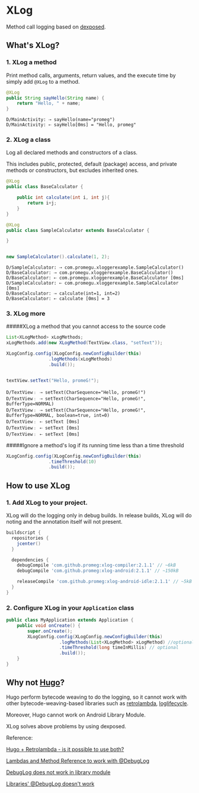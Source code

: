 # XLog
Method call logging based on [dexposed](https://github.com/alibaba/dexposed).

## What's XLog?

### 1. XLog a method
Print method calls, arguments, return values, and the execute time by simply add `@XLog` to a method.

```java
@XLog
public String sayHello(String name) {
    return "Hello, " + name;
}
```
```
D/MainActivity: ⇢ sayHello(name="promeg")
D/MainActivity: ⇠ sayHello[0ms] = "Hello, promeg"
```

### 2. XLog a class
Log all declared methods and constructors of a class.

This includes public, protected, default (package) access, and private methods or constructors, but excludes inherited ones.


```java
@XLog
public class BaseCalculator {

    public int calculate(int i, int j){
        return i+j;
    }
}

@XLog
public class SampleCalculator extends BaseCalculator {

}


new SampleCalculator().calculate(1, 2);

```
```
D/SampleCalculator: ⇢ com.promegu.xloggerexample.SampleCalculator()
D/BaseCalculator: ⇢ com.promegu.xloggerexample.BaseCalculator()
D/BaseCalculator: ⇠ com.promegu.xloggerexample.BaseCalculator [0ms]
D/SampleCalculator: ⇠ com.promegu.xloggerexample.SampleCalculator [0ms]
D/BaseCalculator: ⇢ calculate(int=1, int=2)
D/BaseCalculator: ⇠ calculate [0ms] = 3
```

### 3. XLog more
#####XLog a method that you cannot access to the source code

```java
List<XLogMethod> xLogMethods;
xLogMethods.add(new XLogMethod(TextView.class, "setText"));

XLogConfig.config(XLogConfig.newConfigBuilder(this)
                .logMethods(xLogMethods)
                .build());


textView.setText("Hello, promeG!");
```

```
D/TextView﹕ ⇢ setText(CharSequence="Hello, promeG!")
D/TextView﹕ ⇢ setText(CharSequence="Hello, promeG!", BufferType=NORMAL)
D/TextView﹕ ⇢ setText(CharSequence="Hello, promeG!", BufferType=NORMAL, boolean=true, int=0)
D/TextView﹕ ⇠ setText [0ms]
D/TextView﹕ ⇠ setText [0ms]
D/TextView﹕ ⇠ setText [0ms]
```

#####Ignore a method's log if its running time less than a time threshold

```java
XLogConfig.config(XLogConfig.newConfigBuilder(this)
                .timeThreshold(10)
                .build());
```




## How to use XLog

### 1. Add XLog to your project.

XLog will do the logging only in debug builds. In release builds, XLog will do noting and the annotation itself will not present.

```groovy
buildscript {
  repositories {
    jcenter()
  }

  dependencies {
    debugCompile 'com.github.promeg:xlog-compiler:2.1.1' // ~6kB
    debugCompile 'com.github.promeg:xlog-android:2.1.1' // ~150kB

    releaseCompile 'com.github.promeg:xlog-android-idle:2.1.1' // ~5kB
  }
}
```

### 2. Configure XLog in your `Application` class

```java
public class MyApplication extends Application {
    public void onCreate() {
        super.onCreate();
        XLogConfig.config(XLogConfig.newConfigBuilder(this)
                    .logMethods(List<XLogMethod> xLogMethod) //optional
                    .timeThreshold(long timeInMillis) // optional
                    .build());
    }
}
```


## Why not [Hugo](https://github.com/JakeWharton/hugo)?

Hugo perform bytecode weaving to do the logging, so it cannot work with other bytecode-weaving-based libraries such as [retrolambda](https://github.com/orfjackal/retrolambda), [loglifecycle](https://github.com/stephanenicolas/loglifecycle).

Moreover, Hugo cannot work on Android Library Module.

XLog solves above problems by using dexposed.

Reference: 

[Hugo + Retrolambda - is it possible to use both?](https://github.com/JakeWharton/hugo/issues/78)

[Lambdas and Method Reference to work with @DebugLog](https://github.com/JakeWharton/hugo/issues/77)

[DebugLog does not work in library module](https://github.com/JakeWharton/hugo/issues/80)

[Libraries' @DebugLog doesn't work](https://github.com/JakeWharton/hugo/issues/31)
